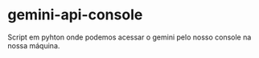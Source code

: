 # gemini-api-console
Script em pyhton onde podemos acessar o gemini pelo nosso console na nossa máquina.
